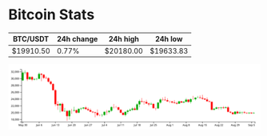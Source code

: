 # Bitcoin Stats

BTC/USDT|24h change|24h high|24h low|
|---|---|---|---|
|$19910.50|0.77%|$20180.00|$19633.83|

<img src="./chart.svg">
